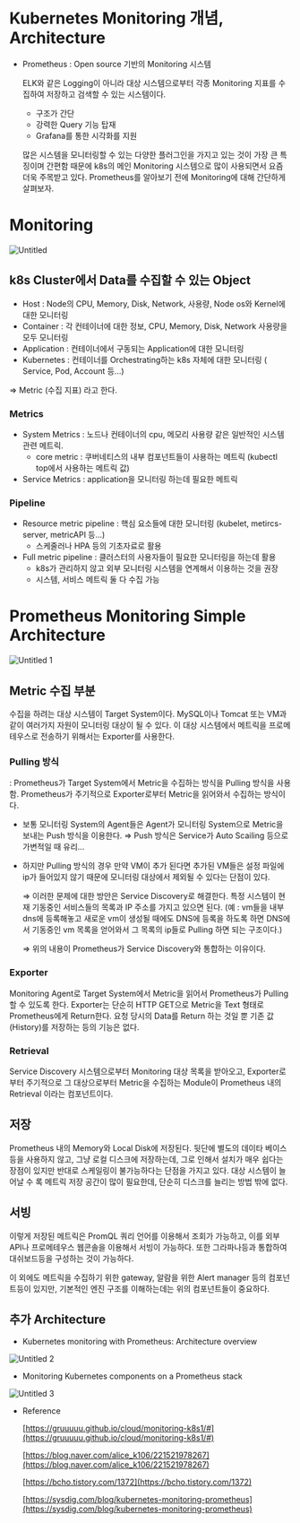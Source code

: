 # Kubernetes Monitoring 개념, Architecture

- Prometheus : Open source 기반의 Monitoring 시스템

    ELK와 같은 Logging이 아니라 대상 시스템으로부터 각종 Monitoring 지표를 수집하여 저장하고 검색할 수 있는 시스템이다.

    - 구조가 간단
    - 강력한 Query 기능 탑재
    - Grafana를 통한 시각화를 지원

    많은 시스템을 모니터링할 수 있는 다양한 플러그인을 가지고 있는 것이 가장 큰 특징이며 간편함 때문에 k8s의 메인 Monitoring 시스템으로 많이 사용되면서 요즘 더욱 주목받고 있다. Prometheus를 알아보기 전에 Monitoring에 대해 간단하게 살펴보자.

# Monitoring

![Untitled](https://user-images.githubusercontent.com/67780144/94678152-04a7a380-0359-11eb-805b-947dc9e1d76a.png)


## k8s Cluster에서 Data를 수집할 수 있는 Object

- Host : Node의 CPU, Memory, Disk, Network, 사용량, Node os와 Kernel에 대한 모니터링
- Container : 각 컨테이너에 대한 정보, CPU, Memory, Disk, Network 사용량을 모두 모니터링
- Application : 컨테이너에서 구동되는 Application에 대한 모니터링
- Kubernetes : 컨테이너를 Orchestrating하는 k8s 자체에 대한 모니터링 ( Service, Pod, Account 등...)

⇒ Metric (수집 지표) 라고 한다.

### Metrics

- System Metrics : 노드나 컨테이너의 cpu, 메모리 사용량 같은 일반적인 시스템 관련 메트릭.
    - core metric : 쿠버네티스의 내부 컴포넌트들이 사용하는 메트릭 (kubectl top에서 사용하는 메트릭 값)
- Service Metrics : application을 모니터링 하는데 필요한 메트릭

### Pipeline

- Resource metric pipeline : 핵심 요소들에 대한 모니터링 (kubelet, metircs-server, metricAPI 등...)
    - 스케줄러나 HPA 등의 기초자료로 활용
- Full metric pipeline : 클러스터의 사용자들이 필요한 모니터링을 하는데 활용
    - k8s가 관리하지 않고 외부 모니터링 시스템을 연계해서 이용하는 것을 권장
    - 시스템, 서비스 메트릭 둘 다 수집 가능

# Prometheus Monitoring Simple Architecture

![Untitled 1](https://user-images.githubusercontent.com/67780144/94678156-05d8d080-0359-11eb-8df8-6ca6ce44bdbd.png)

## Metric 수집 부분

수집을 하려는 대상 시스템이 Target System이다. MySQL이나 Tomcat 또는 VM과 같이 여러가지 자원이 모니터링 대상이 될 수 있다. 이 대상 시스템에서 메트릭을 프로메테우스로 전송하기 위해서는 Exporter를 사용한다.

### Pulling 방식

: Prometheus가 Target System에서 Metric을 수집하는 방식을 Pulling 방식을 사용함. Prometheus가 주기적으로 Exporter로부터 Metric을 읽어와서 수집하는 방식이다.

- 보통 모니터링 System의 Agent들은 Agent가 모니터링 System으로 Metric을 보내는 Push 방식을 이용한다. ⇒ Push 방식은 Service가 Auto Scailing 등으로 가변적일 때 유리...
- 하지만 Pulling 방식의 경우 만약 VM이 추가 된다면 추가된 VM들은 설정 파일에 ip가 들어있지 않기 때문에 모니터링 대상에서 제외될 수 있다는 단점이 있다.

    ⇒ 이러한 문제에 대한 방안은 Service Discovery로 해결한다. 특정 시스템이 현재 기동중인 서비스들의 목록과 IP 주소를 가지고 있으면 된다. (예 : vm들을 내부 dns에 등록해놓고 새로운 vm이 생성될 때에도 DNS에 등록을 하도록 하면 DNS에서 기동중인 vm 목록을 얻어와서 그 목록의 ip들로 Pulling 하면 되는 구조이다.)

    ⇒ 위의 내용이 Prometheus가 Service Discovery와 통합하는 이유이다.

### Exporter

Monitoring Agent로 Target System에서 Metric을 읽어서 Prometheus가 Pulling할 수 있도록 한다. Exporter는 단순히 HTTP GET으로 Metric을 Text 형태로 Prometheus에게 Return한다. 요청 당시의 Data를 Return 하는 것일 뿐 기존 값 (History)를 저장하는 등의 기능은 없다.

### Retrieval

Service Discovery 시스템으로부터 Monitoring 대상 목록을 받아오고, Exporter로부터 주기적으로 그 대상으로부터 Metric을 수집하는 Module이 Prometheus 내의 Retrieval 이라는 컴포넌트이다.

## 저장

Prometheus 내의 Memory와 Local Disk에 저장된다. 뒷단에 별도의 데이타 베이스등을 사용하지 않고, 그냥 로컬 디스크에 저장하는데, 그로 인해서 설치가 매우 쉽다는 장점이 있지만 반대로 스케일링이 불가능하다는 단점을 가지고 있다. 대상 시스템이 늘어날 수 록 메트릭 저장 공간이 많이 필요한데, 단순히 디스크를 늘리는 방법 밖에 없다.

## 서빙

이렇게 저장된 메트릭은 PromQL 쿼리 언어를 이용해서 조회가 가능하고, 이를 외부 API나 프로메테우스 웹콘솔을 이용해서 서빙이 가능하다. 또한 그라파나등과 통합하여 대쉬보드등을 구성하는 것이 가능하다.

이 외에도 메트릭을 수집하기 위한 gateway, 알람을 위한 Alert manager 등의 컴포넌트등이 있지만, 기본적인 엔진 구조를 이해하는데는 위의 컴포넌트들이 중요하다.

## 추가 Architecture

- Kubernetes monitoring with Prometheus: Architecture overview

![Untitled 2](https://user-images.githubusercontent.com/67780144/94678160-06716700-0359-11eb-878f-475253997fb1.png)

- Monitoring Kubernetes components on a Prometheus stack

![Untitled 3](https://user-images.githubusercontent.com/67780144/94678163-07a29400-0359-11eb-8544-2050253cee05.png)

- Reference

    [https://gruuuuu.github.io/cloud/monitoring-k8s1/#](https://gruuuuu.github.io/cloud/monitoring-k8s1/#)

    [https://blog.naver.com/alice_k106/221521978267](https://blog.naver.com/alice_k106/221521978267)

    [https://bcho.tistory.com/1372](https://bcho.tistory.com/1372)

    [https://sysdig.com/blog/kubernetes-monitoring-prometheus](https://sysdig.com/blog/kubernetes-monitoring-prometheus)
